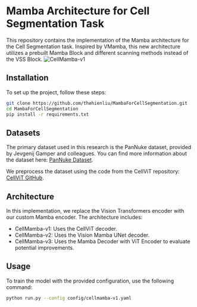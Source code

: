 # Mamba Architecture for Cell Segmentation Task

This repository contains the implementation of the Mamba architecture for the Cell Segmentation task. Inspired by VMamba, this new architecture utilizes a prebuilt Mamba Block and different scanning methods instead of the VSS Block.
![CellMamba-v1](https://github.com/user-attachments/assets/d815284a-bfe0-4ce4-a554-28458c049a13)

## Installation
To set up the project, follow these steps:
```bash
git clone https://github.com/thehienliu/MambaForCellSegmentation.git
cd MambaForCellSegmentation
pip install -r requirements.txt
```

## Datasets
The primary dataset used in this research is the PanNuke dataset, provided by Jevgenij Gamper and colleagues. You can find more information about the dataset here: [PanNuke Dataset](https://arxiv.org/abs/2003.10778).

We preprocess the dataset using the code from the CellViT repository: [CellViT GitHub](https://github.com/TIO-IKIM/CellViT.git).

## Architecture
In this implementation, we replace the Vision Transformers encoder with our custom Mamba encoder. The architecture includes:

* CellMamba-v1: Uses the CellViT decoder.
* CellMamba-v2: Uses the Vision Mamba UNet decoder.
* CellMamba-v3: Uses the Mamba Decoder with ViT Encoder to evaluate potential improvements.


## Usage
To train the model with the provided configuration, use the following command:

```bash
python run.py --config config/cellmamba-v1.yaml
```
